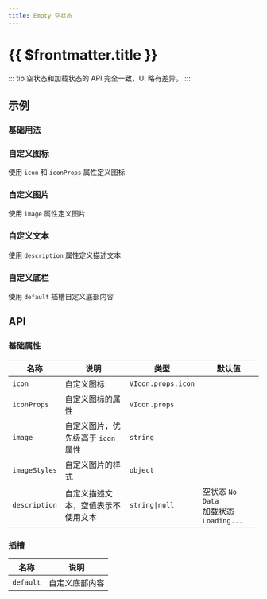 ```yaml
---
title: Empty 空状态
---
```


# {{ $frontmatter.title }}

::: tip
空状态和加载状态的 API 完全一致，UI 略有差异。
:::

## 示例

<!--@include: @/component/@parts/demo-component.md-->

### 基础用法

<preview path="@docs/component/empty/demos/basic.vue"></preview>

### 自定义图标

使用 `icon` 和 `iconProps` 属性定义图标

<preview path="@docs/component/empty/demos/icon.vue"></preview>

### 自定义图片

使用 `image` 属性定义图片

<preview path="@docs/component/empty/demos/image.vue"></preview>

### 自定义文本

使用 `description` 属性定义描述文本

<preview path="@docs/component/empty/demos/desc.vue"></preview>

### 自定义底栏

使用 `default` 插槽自定义底部内容

<preview path="@docs/component/empty/demos/bottom.vue"></preview>

## API

### 基础属性

| 名称          | 说明                               | 类型               | 默认值                                      |
| ------------- | ---------------------------------- | ------------------ | ------------------------------------------- |
| `icon`        | 自定义图标                         | `VIcon.props.icon` |                                             |
| `iconProps`   | 自定义图标的属性                   | `VIcon.props`      |                                             |
| `image`       | 自定义图片，优先级高于 `icon` 属性 | `string`           |                                             |
| `imageStyles` | 自定义图片的样式                   | `object`           |                                             |
| `description` | 自定义描述文本，空值表示不使用文本 | `string\|null`     | 空状态 `No Data` <br> 加载状态 `Loading...` |

### 插槽

| 名称      | 说明           |
| --------- | -------------- |
| `default` | 自定义底部内容 |
